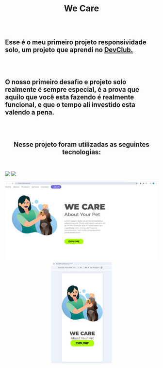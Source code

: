 <h1 align="center">
  We Care
</h1>
<br>
<br>
<h2>Esse é o meu primeiro projeto responsividade solo, um projeto que aprendi no <a href="https://rodolfomori.com.br/devclub">DevClub.</a></h2>
<br>
<br>
<h2>O nosso primeiro desafio e projeto solo realmente é sempre especial, é a prova que aquilo que você esta fazendo é realmente funcional, e que o tempo ali investido esta valendo a pena.</h2>
<br>
<br>
<h2 align="center">
  Nesse projeto foram utilizadas as seguintes tecnologias:
</h2>
<br>
<br>
<img src="https://img.shields.io/badge/-HTML-E34F26?style=flat&logo=html5&logoColor=white"/>
<img src="https://img.shields.io/badge/-CSS3-1572B6?style=flat&logo=css3&logoColor=white"/>

<p align="center">
  <img src="https://github.com/Anderson3145/Responsividade-Solo/blob/master/assets/desktop.png?raw=true" alt="Versão Desktop" width="700">
  <img src="https://github.com/Anderson3145/Responsividade-Solo/blob/master/assets/mobile.png?raw=true" alt="Versão Mobile" width="200">
</p>
